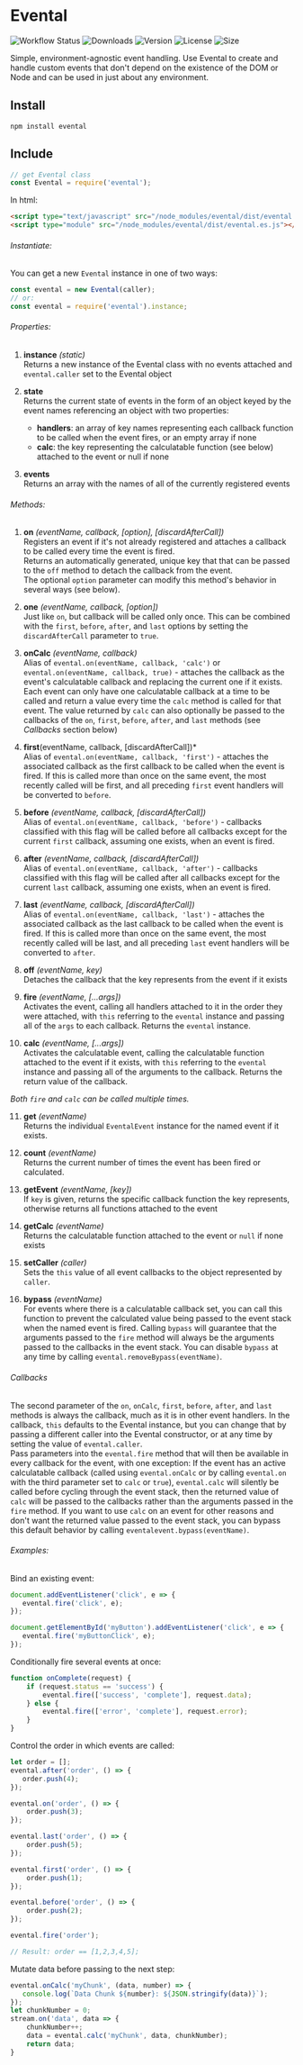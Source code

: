 # Evental

![Workflow Status](https://img.shields.io/github/workflow/status/smguggen/evental/Build?style=plastic)
![Downloads](https://img.shields.io/npm/dt/@srcer/events?style=plastic)
![Version](https://img.shields.io/npm/v/evental?style=plastic)
![License](https://img.shields.io/npm/l/evental?style=plastic)
![Size](https://img.shields.io/bundlephobia/min/evental?style=plastic)

Simple, environment-agnostic event handling. Use Evental to create and handle custom events that don't depend on the existence of the DOM or Node and can be used in just about any environment.

Install
-------
```console
npm install evental
```

Include
-------
```javascript
// get Evental class
const Evental = require('evental');
```
In html:
```html
<script type="text/javascript" src="/node_modules/evental/dist/evental.min.js"></script>
<script type="module" src="/node_modules/evental/dist/evental.es.js"></script>
```

###### Instantiate:
You can get a new `Evental` instance in one of two ways:
```javascript
const evental = new Evental(caller);
// or:
const evental = require('evental').instance;
```

###### Properties:
1. **instance** *(static)*  
   Returns a new instance of the Evental class with no events attached and `evental.caller` set to the Evental object
   
2. **state**  
   Returns the current state of events in the form of an object keyed by the event names referencing an object with two properties:
   * **handlers**: an array of key names representing each callback function to be called when the event fires, or an empty array if none
   * **calc**: the key representing the calculatable function (see below) attached to the event or null if none
    
3. **events**  
   Returns an array with the names of all of the currently registered events
   
###### Methods:

1. **on** *(eventName, callback, [option], [discardAfterCall])*  
   Registers an event if it's not already registered and attaches a callback to be called every time the event is fired.    
   Returns an automatically generated, unique key that that can be passed to the `off` method to detach the callback from the event.  
   The optional `option` parameter can modify this method's behavior in several ways (see below).  

2. **one** *(eventName, callback, [option])*  
   Just like `on`, but callback will be called only once. This can be combined with the `first`, `before`, `after`, and `last` options by setting the `discardAfterCall` parameter to `true`.  
   
3. **onCalc** *(eventName, callback)*    
   Alias of `evental.on(eventName, callback, 'calc')` or `evental.on(eventName, callback, true)` - attaches the callback as the event's calculatable callback and replacing the current one if it exists. Each event can only have one calculatable callback at a time to be called and return a value every time the `calc` method is called for that event. The value returned by `calc` can also optionally be passed to the callbacks of the `on`, `first`, `before`, `after`, and `last` methods (see *Callbacks* section below)  
   
4. **first**(eventName, callback, [discardAfterCall])*    
   Alias of `evental.on(eventName, callback, 'first')` - attaches the associated callback as the first callback to be called when the event is fired. If this is called more than once on the same event, the most recently called will be first, and all preceding `first` event handlers will be converted to `before`.    
   
5. **before** *(eventName, callback, [discardAfterCall])*    
   Alias of `evental.on(eventName, callback, 'before')` - callbacks classified with this flag will be called before all callbacks except for the current `first` callback, assuming one exists, when an event is fired.  

6. **after** *(eventName, callback, [discardAfterCall])*    
   Alias of `evental.on(eventName, callback, 'after')` - callbacks classified with this flag will be called after all callbacks except for the current `last` callback, assuming one exists, when an event is fired.  
   
7. **last** *(eventName, callback, [discardAfterCall])*    
   Alias of `evental.on(eventName, callback, 'last')` - attaches the associated callback as the last callback to be called when the event is fired. If this is called more than once on the same event, the most recently called will be last, and all preceding `last` event handlers will be converted to `after`.  
   
8. **off** *(eventName, key)*  
   Detaches the callback that the key represents from the event if it exists
   
9. **fire** *(eventName, [...args])*  
   Activates the event, calling all handlers attached to it in the order they were attached, with `this` referring to the `evental` instance and passing all of the `args` to each callback. Returns the `evental` instance.
   
10. **calc** *(eventName, [...args])*  
   Activates the calculatable event, calling the calculatable function attached to the event if it exists, with `this` referring to the `evental` instance and passing all of the arguments to the callback. Returns the return value of the callback.
   
   *Both `fire` and `calc` can be called multiple times.*  
   
11. **get** *(eventName)*  
   Returns the individual `EventalEvent` instance for the named event if it exists.

12. **count** *(eventName)*  
   Returns the current number of times the event has been fired or calculated.
   
13. **getEvent** *(eventName, [key])*  
   If `key` is given, returns the specific callback function the key represents, otherwise returns all functions attached to the event
   
14. **getCalc** *(eventName)*  
   Returns the calculatable function attached to the event or `null` if none exists
   
15. **setCaller** *(caller)*  
   Sets the `this` value of all event callbacks to the object represented by `caller`.  

16. **bypass** *(eventName)*  
   For events where there is a calculatable callback set, you can call this function to prevent the calculated value being passed to the event stack when the named event is fired. Calling `bypass` will guarantee that the arguments passed to the `fire` method will always be the arguments passed to the callbacks in the event stack. You can disable `bypass` at any time by calling `evental.removeBypass(eventName)`.  

###### Callbacks  
The second parameter of the `on`, `onCalc`, `first`, `before`, `after`, and `last` methods is always the callback, much as it is in other event handlers. In the callback, `this` defaults to the Evental instance, but you can change that by passing a different caller into the Evental constructor, or at any time by setting the value of `evental.caller`.  
Pass parameters into the `evental.fire` method that will then be available in every callback for the event, with one exception:
If the event has an active calculatable callback (called using `evental.onCalc` or by calling `evental.on` with the third parameter set to `calc` or `true`), `evental.calc` will silently be called before cycling through the event stack, then the returned value of `calc` will be passed to the callbacks rather than the arguments passed in the `fire` method. If you want to use `calc` on an event for other reasons and don't want the returned value passed to the event stack, you can bypass this default behavior by calling `eventalevent.bypass(eventName)`.  
   
###### Examples:  
Bind an existing event:
```javascript
document.addEventListener('click', e => {
   evental.fire('click', e); 
});

document.getElementById('myButton').addEventListener('click', e => {
   evental.fire('myButtonClick', e); 
});
```
Conditionally fire several events at once:
```javascript
function onComplete(request) {
    if (request.status == 'success') {
        evental.fire(['success', 'complete'], request.data);
    } else {
        evental.fire(['error', 'complete'], request.error);
    }
}
```
Control the order in which events are called:
```javascript
let order = [];
evental.after('order', () => {
   order.push(4);
});

evental.on('order', () => {
    order.push(3);
});

evental.last('order', () => {
    order.push(5);
});

evental.first('order', () => {
    order.push(1); 
});

evental.before('order', () => {
    order.push(2); 
});

evental.fire('order');

// Result: order == [1,2,3,4,5];
```
Mutate data before passing to the next step:
```javascript
evental.onCalc('myChunk', (data, number) => {
   console.log(`Data Chunk ${number}: ${JSON.stringify(data)}`); 
});
let chunkNumber = 0;
stream.on('data', data => {
    chunkNumber++;
    data = evental.calc('myChunk', data, chunkNumber);
    return data;
}
```
